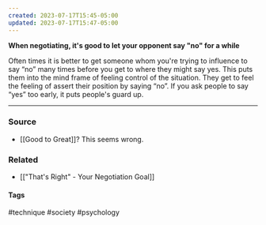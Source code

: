 ```yaml
---
created: 2023-07-17T15:45-05:00
updated: 2023-07-17T15:47-05:00
---
```


**When negotiating, it's good to let your opponent say "no" for a while**

Often times it is better to get someone whom you're trying to influence to say “no” many times before you get to where they might say yes. This puts them into the mind frame of feeling control of the situation. They get to feel the feeling of assert their position by saying “no”. If you ask people to say “yes” too early, it puts people's guard up.

---
### Source
- [[Good to Great]]? This seems wrong.

### Related
- [["That's Right" - Your Negotiation Goal]]

#### Tags
#technique #society #psychology 